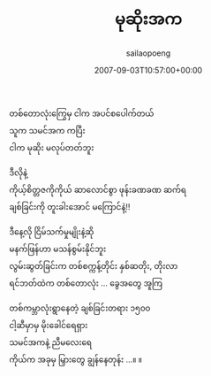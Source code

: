 ﻿---
_last_editor_used_jetpack: block-editor
_publicize_job_id: "59417618520"
_wp_old_date: "2021-06-10"
author: sailaopoeng
categories:
  - poems
date: "2007-09-03T10:57:00+00:00"
parent_post_id: null
post_id: "336"
timeline_notification: "1623299740"
title: မုဆိုးအက
url: /2007/09/03/မုဆိုးအက/

---
တစ်တောလုံးကြွေမှ ငါက အပင်စပေါက်တယ်  
သူက သမင်အက ကပြီး  
ငါက မုဆိုး မလုပ်တတ်ဘူး

ဒီလိုနဲ့  
ကိုယ့်စိတ္တဇကိုကိုယ် ဆာလောင်စွာ ဖုန်းခဏခဏ ဆက်ရ  
ချစ်ခြင်းကို တူးခါးအောင် မကြောင်နဲ့!!

ဒီနေ့လို ငြိမ်သက်မှုမျိုးနဲ့ဆို  
မနက်ဖြန်ဟာ မသန်စွမ်းနိုင်ဘူး  
လွမ်းဆွတ်ခြင်းက တစ်စက္ကန့်တိုင်း နှစ်ဆတိုး, တိုးလာ  
ရင်ဘတ်ထဲက တစ်တောလုံး … ခွေအတွေ အူကြ

တစ်ကမ္ဘာလုံးရွာနေတဲ့ ချစ်ခြင်းတရား ၁၅၀၀  
ငါ့ဆီမှာမှ မိုးခေါင်ရေရှား  
သမင်အကနဲ့ ညီမလေးရေ  
ကိုယ်က အခုမှ မြှားတွေ ချွန်နေတုန်း …။ ။
